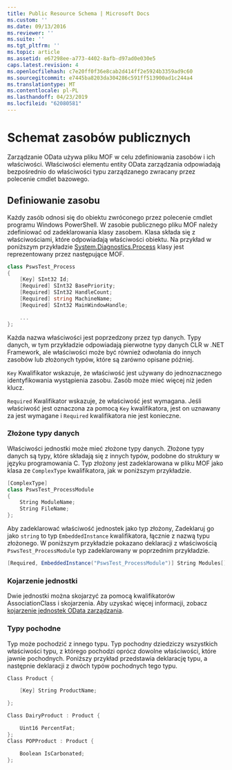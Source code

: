```yaml
---
title: Public Resource Schema | Microsoft Docs
ms.custom: ''
ms.date: 09/13/2016
ms.reviewer: ''
ms.suite: ''
ms.tgt_pltfrm: ''
ms.topic: article
ms.assetid: e67298ee-a773-4402-8afb-d97ad0e030e5
caps.latest.revision: 4
ms.openlocfilehash: c7e20ff0f36e8cab2d414ff2e5924b3359ad9c60
ms.sourcegitcommit: e7445ba8203da304286c591ff513900ad1c244a4
ms.translationtype: MT
ms.contentlocale: pl-PL
ms.lasthandoff: 04/23/2019
ms.locfileid: "62080581"
---
```

# <a name="public-resource-schema"></a>Schemat zasobów publicznych

Zarządzanie OData używa pliku MOF w celu zdefiniowania zasobów i ich właściwości. Właściwości elementu entity OData zarządzania odpowiadają bezpośrednio do właściwości typu zarządzanego zwracany przez polecenie cmdlet bazowego.

## <a name="defining-a-resource"></a>Definiowanie zasobu

Każdy zasób odnosi się do obiektu zwróconego przez polecenie cmdlet programu Windows PowerShell. W zasobie publicznego pliku MOF należy zdefiniować od zadeklarowania klasy zasobem. Klasa składa się z właściwościami, które odpowiadają właściwości obiektu. Na przykład w poniższym przykładzie [System.Diagnostics.Process](/dotnet/api/System.Diagnostics.Process) klasy jest reprezentowany przez następujące MOF.

```csharp
class PswsTest_Process
{
    [Key] SInt32 Id;
    [Required] SInt32 BasePriority;
    [Required] SInt32 HandleCount;
    [Required] string MachineName;
    [Required] SInt32 MainWindowHandle;

    ...
};
```

Każda nazwa właściwości jest poprzedzony przez typ danych. Typy danych, w tym przykładzie odpowiadają pierwotne typy danych CLR w .NET Framework, ale właściwości może być również odwołania do innych zasobów lub złożonych typów, które są zarówno opisane później.

`Key` Kwalifikator wskazuje, że właściwość jest używany do jednoznacznego identyfikowania wystąpienia zasobu. Zasób może mieć więcej niż jeden klucz.

`Required` Kwalifikator wskazuje, że właściwość jest wymagana. Jeśli właściwość jest oznaczona za pomocą `Key` kwalifikatora, jest on uznawany za jest wymagane i `Required` kwalifikatora nie jest konieczne.

### <a name="complex-data-types"></a>Złożone typy danych

Właściwości jednostki może mieć złożone typy danych. Złożone typy danych są typy, które składają się z innych typów, podobne do struktury w języku programowania C. Typ złożony jest zadeklarowana w pliku MOF jako klasa ze `ComplexType` kwalifikatora, jak w poniższym przykładzie.

```csharp
[ComplexType]
class PswsTest_ProcessModule
{
    String ModuleName;
    String FileName;
};
```

Aby zadeklarować właściwość jednostek jako typ złożony, Zadeklaruj go jako `string` to typ `EmbeddedInstance` kwalifikatora, łącznie z nazwą typu złożonego. W poniższym przykładzie pokazano deklaracji z właściwością `PswsTest_ProcessModule` typ zadeklarowany w poprzednim przykładzie.

```csharp
[Required, EmbeddedInstance("PswsTest_ProcessModule")] String Modules[];
```

### <a name="associating-entities"></a>Kojarzenie jednostki

Dwie jednostki można skojarzyć za pomocą kwalifikatorów AssociationClass i skojarzenia. Aby uzyskać więcej informacji, zobacz [kojarzenie jednostek OData zarządzania](./associating-management-odata-entities.md).

### <a name="derived-types"></a>Typy pochodne

Typ może pochodzić z innego typu. Typ pochodny dziedziczy wszystkich właściwości typu, z którego pochodzi oprócz dowolne właściwości, które jawnie pochodnych. Poniższy przykład przedstawia deklarację typu, a następnie deklaracji z dwóch typów pochodnych tego typu.

```csharp
Class Product {

    [Key] String ProductName;

};

Class DairyProduct : Product {

    Uint16 PercentFat;
};
Class POPProduct : Product {

    Boolean IsCarbonated;
};
```